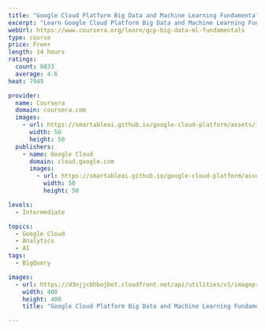```yaml
---
title: "Google Cloud Platform Big Data and Machine Learning Fundamentals"
excerpt: "Learn Google Cloud Platform Big Data and Machine Learning Fundamentals from Google Cloud. This 2-week accelerated on-demand course introduces participants to the Big Data and Machine Learning capabilities of Google Cloud Platform (GCP). It ..."
webUrl: https://www.coursera.org/learn/gcp-big-data-ml-fundamentals
type: course
price: Free+
length: 14 hours
ratings:
  count: 8833
  average: 4.6
heat: 7949

provider:
  name: Coursera
  domain: coursera.com
  images:
    - url: https://smartableai.github.io/google-cloud-platform/assets/images/organizations/coursera.com-50x50.jpg
      width: 50
      height: 50
  publishers:
    - name: Google Cloud
      domain: cloud.google.com
      images:
        - url: https://smartableai.github.io/google-cloud-platform/assets/images/organizations/cloud.google.com-50x50.jpg
          width: 50
          height: 50

levels:
  - Intermediate

topics:
  - Google Cloud
  - Analytics
  - AI
tags:
  - BigQuery

images:
  - url: https://d3njjcbhbojbot.cloudfront.net/api/utilities/v1/imageproxy/https://s3.amazonaws.com/coursera-course-photos/28/b66a50593d11e79e47c94609bf0c0b/BD-and-ML-Fundamentals-v3.jpg?auto=format%2Ccompress&dpr=1&w=400&h=400&fit=fill&bg=FFF
    width: 400
    height: 400
    title: "Google Cloud Platform Big Data and Machine Learning Fundamentals"

---
```


